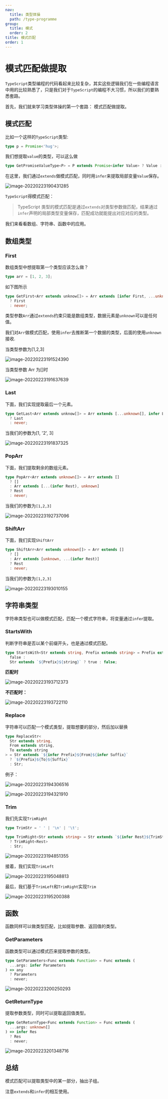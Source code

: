 ```yaml
---
nav:
  title: 类型体操
  path: /type-programme
group:
  title: 模式
  order: 2
title: 模式匹配
order: 1
---
```


# 模式匹配做提取

`TypeScript`类型编程的代码看起来比较复杂，其实这些逻辑我们在一些编程语言中用的比较熟悉了，只是我们对于`TypeScript`的编程不大习惯，所以我们的要熟悉套路。

首先，我们就来学习类型体操的第一个套路： 模式匹配做提取。

## 模式匹配

比如一个这样的`TypeScript`类型:

```ts
type p = Promise<'hug'>;
```

我们想提取`value`的类型，可以这么做

```ts
type GetPromiseValueType<P> = P extends Promise<infer Value> ? Value : never;
```

在这里，我们通过`extends`做模式匹配，同时用`infer`来提取局部变量`Value`保存。

![image-20220223190431285](../../../assert/pattern-matching/image-20220223190431285.png)

`TypeScript`得模式匹配：

> TypeScript 类型的模式匹配是通过`extends`对类型参数做匹配，结果通过`infer`声明的局部类型变量保存，匹配成功就能提出对应对应的类型。

我们来看看数组、字符串、函数中的应用。

## 数组类型

### First

数组类型中想提取第一个类型应该怎么做？

```ts
type arr = [1, 2, 3];
```

如下图所示

```ts
type GetFirst<Arr extends unknow[]> = Arr extends [infer First, ...unknown[]]
  ? First
  : never;
```

类型参数`Arr`通过`extends`约束只能是数组类型，数据元素是`unknown`可以是任何值。

我们对`Arr`做模式匹配，使用`infer`去推断第一个数据的类型，后面的使用`unknown`接收.

当类型参数为[1,2,3]

![image-20220223191524390](../../../assert/pattern-matching/image-20220223191524390.png)

当类型参数 Arr 为[]时

![image-20220223191637639](../../../assert/pattern-matching/image-20220223191637639.png)

### Last

下面，我们实现提取最后一个元素。

```ts
type GetLast<Arr extends unknow[]> = Arr extends [...unknown[], infer Last]
  ? Last
  : never;
```

当我们的参数为[1, '2', 3]

![image-20220223191837325](../../../assert/pattern-matching/image-20220223191837325.png)

### PopArr

下面，我们提取剩余的数组元素。

```ts
type PopArr<Arr extends unknown[]> = Arr extends []
  ? []
  : Arr extends [...(infer Rest), unknown]
  ? Rest
  : never;
```

当我们的参数为`[1,2,3]`

![image-20220223192737096](../../../assert/pattern-matching/image-20220223192737096.png)

### ShiftArr

下面，我们实现`ShiftArr`

```ts
type ShiftArr<Arr extends unknown[]> = Arr extends []
  ? []
  : Arr extends [unknown, ...(infer Rest)]
  ? Rest
  : never;
```

当我们的参数为`[1,2,3]`

![image-20220223193010155](../../../assert/pattern-matching/image-20220223193010155.png)

## 字符串类型

字符串类型也可以做模式匹配，匹配一个模式字符串，将变量通过`infer`提取。

### StartsWith

判断字符串是否以某个前缀开头，也是通过模式匹配。

```ts
type StartsWith<Str extends string, Prefix extends string> = Prefix extends '' ?
  false :
  Str extends `${Prefix}${string}` ? true : false;
```

**匹配时**

![image-20220223193712373](../../../assert/pattern-matching/image-20220223193712373.png)

**不匹配时：**

![image-20220223193722110](../../../assert/pattern-matching/image-20220223193722110.png)

### Replace

字符串可以匹配一个模式类型，提取想要的部分，然后加以替换

```ts
type ReplaceStr<
  Str extends string,
  From extends string,
  To extends string
> = Str extends `${infer Prefix}${From}${infer Suffix}`
  ? `${Prefix}${To}${Suffix}`
  : Str;
```

例子：

![image-20220223194306516](../../../assert/pattern-matching/image-20220223194306516.png)

![image-20220223194321910](../../../assert/pattern-matching/image-20220223194321910.png)

### Trim

我们先实现`TrimRight`

```ts
type TrimStr = ' ' | '\n' | '\t';

type TrimRight<Str extends string> = Str extends `${infer Rest}${TrimStr}`
  ? TrimRight<Rest>
  : Str;
```

![image-20220223194851355](../../../assert/pattern-matching/image-20220223194851355.png)

接着，我们实现`TrimLeft`

![image-20220223195048813](../../../assert/pattern-matching/image-20220223195048813.png)

最后，我们基于`TrimLeft`和`TrimRight`实现`Trim`

![image-20220223195200388](../../../assert/pattern-matching/image-20220223195200388.png)

## 函数

函数同样可以做类型匹配，比如提取参数、返回值的类型。

### GetParameters

函数类型可以通过模式匹来提取参数的类型。

```ts
type GetParameters<Func extends Function> = Func extends (
  ...args: infer Parameters
) => any
  ? Parameters
  : never;
```

![image-20220223200250293](../../../assert/pattern-matching/image-20220223200250293.png)

### GetReturnType

提取参数类型，同时可以提取返回值类型。

```ts
type GetReturnType<Func extends Function> = Func extends (
  ...args: unknown[]
) => infer Res
  ? Res
  : never;
```

![image-20220223201348716](../../../assert/pattern-matching/image-20220223201348716.png)

## 总结

模式匹配可以提取类型中的某一部分，抽出子组。

注意`extends`和`infer`的相互使用。
